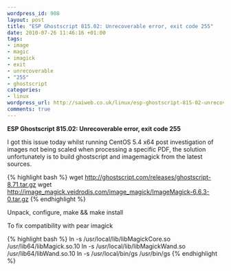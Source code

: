 ```yaml
--- 
wordpress_id: 908
layout: post
title: "ESP Ghostscript 815.02: Unrecoverable error, exit code 255"
date: 2010-07-26 11:46:16 +01:00
tags: 
- image
- magic
- imagick
- exit
- unrecoverable
- "255"
- ghostscript
categories: 
- linux
wordpress_url: http://saiweb.co.uk/linux/esp-ghostscript-815-02-unrecoverable-error-exit-code-255
comments: true
---
```

<strong>ESP Ghostscript 815.02: Unrecoverable error, exit code 255</strong>

I got this issue today whilst running CentOS 5.4 x64 post investigation of images not being scaled when processing a specific PDF, the solution unfortunately is to build ghostscript and imagemagick from the latest sources.

{% highlight bash %}
wget http://ghostscript.com/releases/ghostscript-8.71.tar.gz
wget http://image_magick.veidrodis.com/image_magick/ImageMagick-6.6.3-0.tar.gz
{% endhighlight %}

Unpack, configure, make && make install

To fix compatibility with pear imagick

{% highlight bash %}
ln -s /usr/local/lib/libMagickCore.so /usr/lib64/libMagick.so.10
ln -s /usr/local/lib/libMagickWand.so /usr/lib64/libWand.so.10
ln -s /usr/local/bin/gs /usr/bin/gs
{% endhighlight %}
